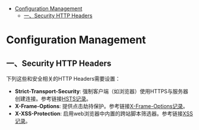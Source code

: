 
<!-- @import "[TOC]" {cmd="toc" depthFrom=1 depthTo=6 orderedList=false} -->

<!-- code_chunk_output -->

* [Configuration Management](#configuration-management)
	* [一、Security HTTP Headers](#一-security-http-headers)

<!-- /code_chunk_output -->

# Configuration Management
## 一、Security HTTP Headers
下列这些和安全相关的HTTP Headers需要设置：
* **Strict-Transport-Security**: 强制客户端（如浏览器）使用HTTPS与服务器创建连接。参考链接[HSTS记录](https://github.com/Kilin9527/Frontend_And_Backend_Knowledge/blob/master/documents/security/manInTheMiddle_defence_Strick-Transport-Security.md)。
* **X-Frame-Options**: 提供点击劫持保护。参考链接[X-Frame-Options记录](https://github.com/Kilin9527/Frontend_And_Backend_Knowledge/blob/master/documents/security/clickJacking_defence_X-Frame-Options.md)。
* **X-XSS-Protection**: 启用web浏览器中内置的跨站脚本筛选器。参考链接[XSS记录](https://github.com/Kilin9527/Frontend_And_Backend_Knowledge/blob/master/documents/security/xss_defence_X-XSS-Protection.md)。